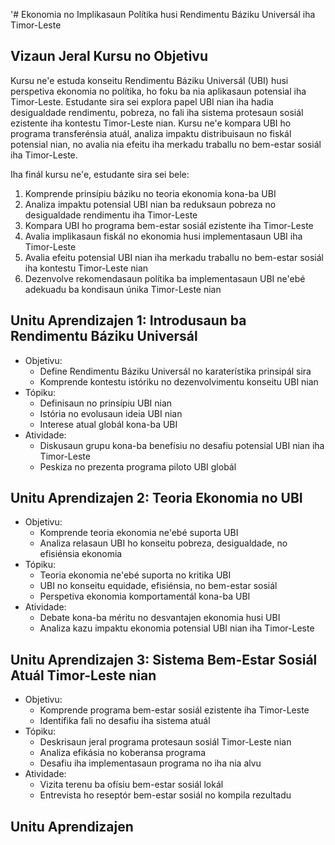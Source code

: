 '# Ekonomia no Implikasaun Polítika husi Rendimentu Báziku Universál iha Timor-Leste

## Vizaun Jeral Kursu no Objetivu

Kursu ne'e estuda konseitu Rendimentu Báziku Universál (UBI) husi perspetiva ekonomia no polítika, ho foku ba nia aplikasaun potensial iha Timor-Leste. Estudante sira sei explora papel UBI nian iha hadia desigualdade rendimentu, pobreza, no fali iha sistema protesaun sosiál ezistente iha kontestu Timor-Leste nian. Kursu ne'e kompara UBI ho programa transferénsia atuál, analiza impaktu distribuisaun no fiskál potensial nian, no avalia nia efeitu iha merkadu traballu no bem-estar sosiál iha Timor-Leste.

Iha finál kursu ne'e, estudante sira sei bele:
1. Komprende prinsípiu báziku no teoria ekonomia kona-ba UBI
2. Analiza impaktu potensial UBI nian ba reduksaun pobreza no desigualdade rendimentu iha Timor-Leste
3. Kompara UBI ho programa bem-estar sosiál ezistente iha Timor-Leste
4. Avalia implikasaun fiskál no ekonomia husi implementasaun UBI iha Timor-Leste
5. Avalia efeitu potensial UBI nian iha merkadu traballu no bem-estar sosiál iha kontestu Timor-Leste nian
6. Dezenvolve rekomendasaun polítika ba implementasaun UBI ne'ebé adekuadu ba kondisaun únika Timor-Leste nian

## Unitu Aprendizajen 1: Introdusaun ba Rendimentu Báziku Universál
- Objetivu:
  * Define Rendimentu Báziku Universál no karaterístika prinsipál sira
  * Komprende kontestu istóriku no dezenvolvimentu konseitu UBI nian
- Tópiku:
  * Definisaun no prinsípiu UBI nian
  * Istória no evolusaun ideia UBI nian
  * Interese atual globál kona-ba UBI
- Atividade:
  * Diskusaun grupu kona-ba benefísiu no desafiu potensial UBI nian iha Timor-Leste
  * Peskiza no prezenta programa piloto UBI globál

## Unitu Aprendizajen 2: Teoria Ekonomia no UBI
- Objetivu:
  * Komprende teoria ekonomia ne'ebé suporta UBI
  * Analiza relasaun UBI ho konseitu pobreza, desigualdade, no efisiénsia ekonomia
- Tópiku:
  * Teoria ekonomia ne'ebé suporta no kritika UBI
  * UBI no konseitu equidade, efisiénsia, no bem-estar sosiál
  * Perspetiva ekonomia komportamentál kona-ba UBI
- Atividade:
  * Debate kona-ba méritu no desvantajen ekonomia husi UBI
  * Analiza kazu impaktu ekonomia potensial UBI nian iha Timor-Leste

## Unitu Aprendizajen 3: Sistema Bem-Estar Sosiál Atuál Timor-Leste nian
- Objetivu:
  * Komprende programa bem-estar sosiál ezistente iha Timor-Leste
  * Identifika fali no desafiu iha sistema atuál
- Tópiku:
  * Deskrisaun jeral programa protesaun sosiál Timor-Leste nian
  * Analiza efikásia no koberansa programa
  * Desafiu iha implementasaun programa no iha nia alvu
- Atividade:
  * Vizita terenu ba ofísiu bem-estar sosiál lokál
  * Entrevista ho reseptór bem-estar sosiál no kompila rezultadu

## Unitu Aprendizajen
